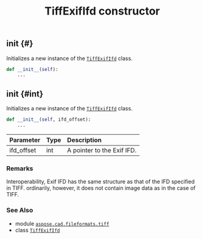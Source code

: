 ﻿---
title: TiffExifIfd constructor
second_title: Aspose.CAD for Python via .NET API References
description: 
type: docs
weight: 10
url: /python-net/aspose.cad.fileformats.tiff/tiffexififd/__init__/
is_root: false
---

## __init__ {#}

Initializes a new instance of the [`TiffExifIfd`](/cad/python-net/aspose.cad.fileformats.tiff/tiffexififd) class.



```python
def __init__(self):
    ...
```




## __init__ {#int}

Initializes a new instance of the [`TiffExifIfd`](/cad/python-net/aspose.cad.fileformats.tiff/tiffexififd) class.



```python
def __init__(self, ifd_offset):
    ...
```


| Parameter | Type | Description |
| :- | :- | :- |
| ifd_offset | int | A pointer to the Exif IFD. |
### Remarks

Interoperability, Exif IFD has the same structure as that of the IFD specified in TIFF. ordinarily, 
however, it does not contain image data as in the case of TIFF.


### See Also
* module [`aspose.cad.fileformats.tiff`](../../)
* class [`TiffExifIfd`](/cad/python-net/aspose.cad.fileformats.tiff/tiffexififd)
